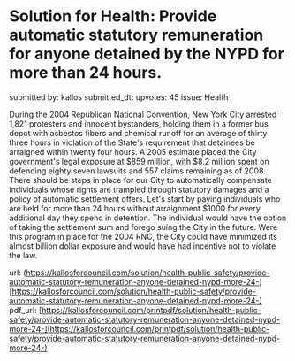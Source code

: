 # Solution for Health: Provide automatic statutory remuneration for anyone detained by the NYPD for more than 24 hours. #

submitted by: kallos
submitted_dt: 
upvotes: 45
issue: Health

During the 2004 Republican National Convention, New York City arrested 1,821 protesters and innocent bystanders, holding them in a former bus depot with asbestos fibers and chemical runoff for an average of thirty three hours in violation of the State's requirement that detainees be arraigned within twenty four hours. A 2005 estimate placed the City government's legal exposure at $859 million, with $8.2 million spent on defending eighty seven lawsuits and 557 claims remaining as of 2008. There should be steps in place for our City to automatically compensate individuals whose rights are trampled through statutory damages and a policy of automatic settlement offers. Let's start by paying individuals who are held for more than 24 hours without arraignment $1000 for every additional day they spend in detention. The individual would have the option of taking the settlement sum and forego suing the City in the future. Were this program in place for the 2004 RNC, the City could have minimized its almost billion dollar exposure and would have had incentive not to violate the law.

url: (https://kallosforcouncil.com/solution/health-public-safety/provide-automatic-statutory-remuneration-anyone-detained-nypd-more-24-)[https://kallosforcouncil.com/solution/health-public-safety/provide-automatic-statutory-remuneration-anyone-detained-nypd-more-24-]
pdf_url: [https://kallosforcouncil.com/printpdf/solution/health-public-safety/provide-automatic-statutory-remuneration-anyone-detained-nypd-more-24-](https://kallosforcouncil.com/printpdf/solution/health-public-safety/provide-automatic-statutory-remuneration-anyone-detained-nypd-more-24-)